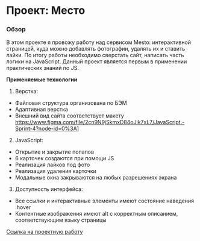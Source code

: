 # Проект: Место

### Обзор
В этом проекте я провожу работу над сервисом Mesto: интерактивной страницей, куда можно добавлять фотографии, удалять их и ставить лайки.
По итогу работы необходимо сверстать сайт, написать часть логики на JavaScript. Данный проект является первым в применении практических знаний по JS.

**Применяемые технологии**
1. Верстка:
* Файловая структура организована по БЭМ
* Адаптивная верстка
* Внешний вид сайта соответствует макету https://www.figma.com/file/2cn9N9jSkmxD84oJik7xL7/JavaScript.-Sprint-4?node-id=0%3A1

2. JavaScript:
* Открытие и закрытие попапов
* 6 карточек создаются при помощи JS
* Реализация лайков под фото
* Реализация удаления карточки
* Модальные окна закрываются на любых разрешениях экрана

3. Доступность интерфейса:
* Все ссылки и интерактивные элементы имеют состояние наведения :hover 
* Контентные изображения имеют alt с корректным описанием, соответствующим языку страницы

 [Ссылка на проектную работу](https://juliakrasnova2008.github.io/mesto/index.html)



